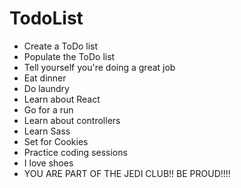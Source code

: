 # TodoList

* Create a ToDo list
* Populate the ToDo list
* Tell yourself you're doing a great job
* Eat dinner
* Do laundry
* Learn about React
* Go for a run
* Learn about controllers
* Learn Sass
* Set for Cookies
* Practice coding sessions
* I love shoes
* YOU ARE PART OF THE JEDI CLUB!! BE PROUD!!!!
